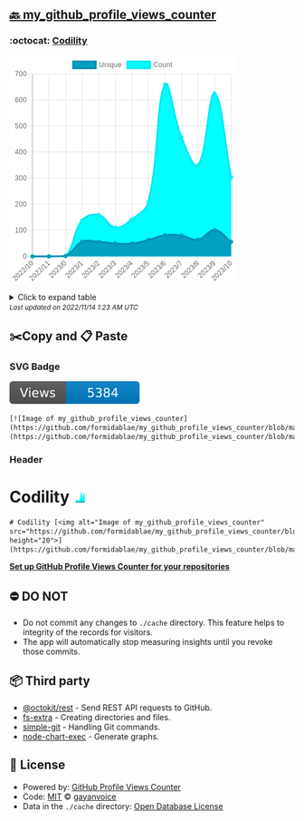 ## [🔙 my_github_profile_views_counter](https://github.com/formidablae/my_github_profile_views_counter)

### :octocat: [Codility](https://github.com/formidablae/Codility)
![Image of my_github_profile_views_counter](https://github.com/formidablae/my_github_profile_views_counter/blob/master/graph/419539842/large/year.png)

<details>
	<summary>Click to expand table</summary>
	<h2>:calendar: Year Page Views Table</h2>
<table>
	<tr>
		<th>
			Last Updated
		</th>
		<th>
			Unique
		</th>
		<th>
			Count
		</th>
	</tr>
	<tr>
		<td>
			<code>2022/11/1</code>
		</td>
		<td>
			<code>56</code>
		</td>
		<td>
			<code>303</code>
		</td>
	</tr>
	<tr>
		<td>
			<code>2022/10/1</code>
		</td>
		<td>
			<code>101</code>
		</td>
		<td>
			<code>625</code>
		</td>
	</tr>
	<tr>
		<td>
			<code>2022/9/1</code>
		</td>
		<td>
			<code>64</code>
		</td>
		<td>
			<code>350</code>
		</td>
	</tr>
	<tr>
		<td>
			<code>2022/8/1</code>
		</td>
		<td>
			<code>80</code>
		</td>
		<td>
			<code>457</code>
		</td>
	</tr>
	<tr>
		<td>
			<code>2022/7/1</code>
		</td>
		<td>
			<code>81</code>
		</td>
		<td>
			<code>659</code>
		</td>
	</tr>
	<tr>
		<td>
			<code>2022/6/1</code>
		</td>
		<td>
			<code>63</code>
		</td>
		<td>
			<code>210</code>
		</td>
	</tr>
	<tr>
		<td>
			<code>2022/5/1</code>
		</td>
		<td>
			<code>49</code>
		</td>
		<td>
			<code>142</code>
		</td>
	</tr>
	<tr>
		<td>
			<code>2022/4/1</code>
		</td>
		<td>
			<code>50</code>
		</td>
		<td>
			<code>111</code>
		</td>
	</tr>
	<tr>
		<td>
			<code>2022/3/1</code>
		</td>
		<td>
			<code>56</code>
		</td>
		<td>
			<code>159</code>
		</td>
	</tr>
	<tr>
		<td>
			<code>2022/2/1</code>
		</td>
		<td>
			<code>56</code>
		</td>
		<td>
			<code>138</code>
		</td>
	</tr>
	<tr>
		<td>
			<code>2022/1/1</code>
		</td>
		<td>
			<code>1</code>
		</td>
		<td>
			<code>2</code>
		</td>
	</tr>
	<tr>
		<td>
			<code>2021/12/1</code>
		</td>
		<td>
			<code>0</code>
		</td>
		<td>
			<code>0</code>
		</td>
	</tr>
	<tr>
		<td>
			<code>2021/11/1</code>
		</td>
		<td>
			<code>0</code>
		</td>
		<td>
			<code>0</code>
		</td>
	</tr>
</table>

</details>
<small><i>Last updated on 2022/11/14 1:23 AM UTC</i></small>

## ✂️Copy and 📋 Paste
### SVG Badge
[![Image of my_github_profile_views_counter](https://github.com/formidablae/my_github_profile_views_counter/blob/master/svg/419539842/badge.svg)](https://github.com/formidablae/my_github_profile_views_counter/blob/master/readme/419539842/week.md)
```readme
[![Image of my_github_profile_views_counter](https://github.com/formidablae/my_github_profile_views_counter/blob/master/svg/419539842/badge.svg)](https://github.com/formidablae/my_github_profile_views_counter/blob/master/readme/419539842/week.md)
```
### Header
# Codility [<img alt="Image of my_github_profile_views_counter" src="https://github.com/formidablae/my_github_profile_views_counter/blob/master/graph/419539842/small/year.png" height="20">](https://github.com/formidablae/my_github_profile_views_counter/blob/master/readme/419539842/year.md)
```readme
# Codility [<img alt="Image of my_github_profile_views_counter" src="https://github.com/formidablae/my_github_profile_views_counter/blob/master/graph/419539842/small/year.png" height="20">](https://github.com/formidablae/my_github_profile_views_counter/blob/master/readme/419539842/year.md)
```
[**Set up GitHub Profile Views Counter for your repositories**](https://github.com/gayanvoice/github-profile-views-counter)
## ⛔ DO NOT
- Do not commit any changes to `./cache` directory. This feature helps to integrity of the records for visitors.
- The app will automatically stop measuring insights until you revoke those commits.
## 📦 Third party

- [@octokit/rest](https://www.npmjs.com/package/@octokit/rest) - Send REST API requests to GitHub.
- [fs-extra](https://www.npmjs.com/package/fs-extra) - Creating directories and files.
- [simple-git](https://www.npmjs.com/package/simple-git) - Handling Git commands.
- [node-chart-exec](https://www.npmjs.com/package/node-chart-exec) - Generate graphs.
## 📄 License
- Powered by: [GitHub Profile Views Counter](https://github.com/gayanvoice/github-profile-views-counter)
- Code: [MIT](./LICENSE) © [gayanvoice](https://github.com/gayanvoice/github-profile-views-counter)
- Data in the `./cache` directory: [Open Database License](https://opendatacommons.org/licenses/odbl/1-0/)